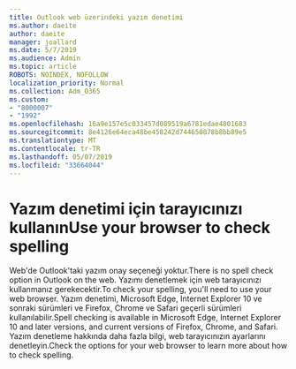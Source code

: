 ```yaml
---
title: Outlook web üzerindeki yazım denetimi
ms.author: daeite
author: daeite
manager: joallard
ms.date: 5/7/2019
ms.audience: Admin
ms.topic: article
ROBOTS: NOINDEX, NOFOLLOW
localization_priority: Normal
ms.collection: Adm_O365
ms.custom:
- "8000007"
- "1992"
ms.openlocfilehash: 16a9e157e5c033457d089519a6781edae4801683
ms.sourcegitcommit: 8e4126e64eca48be458242d744650878b8bb89e5
ms.translationtype: MT
ms.contentlocale: tr-TR
ms.lasthandoff: 05/07/2019
ms.locfileid: "33664044"
---
```

# <a name="use-your-browser-to-check-spelling"></a><span data-ttu-id="1cd7f-102">Yazım denetimi için tarayıcınızı kullanın</span><span class="sxs-lookup"><span data-stu-id="1cd7f-102">Use your browser to check spelling</span></span>

<span data-ttu-id="1cd7f-103">Web'de Outlook'taki yazım onay seçeneği yoktur.</span><span class="sxs-lookup"><span data-stu-id="1cd7f-103">There is no spell check option in Outlook on the web.</span></span> <span data-ttu-id="1cd7f-104">Yazımı denetlemek için web tarayıcınızı kullanmanız gerekecektir.</span><span class="sxs-lookup"><span data-stu-id="1cd7f-104">To check your spelling, you'll need to use your web browser.</span></span> <span data-ttu-id="1cd7f-105">Yazım denetimi, Microsoft Edge, Internet Explorer 10 ve sonraki sürümleri ve Firefox, Chrome ve Safari geçerli sürümleri kullanılabilir.</span><span class="sxs-lookup"><span data-stu-id="1cd7f-105">Spell checking is available in Microsoft Edge, Internet Explorer 10 and later versions, and current versions of Firefox, Chrome, and Safari.</span></span> <span data-ttu-id="1cd7f-106">Yazım denetleme hakkında daha fazla bilgi, web tarayıcınızın ayarlarını denetleyin.</span><span class="sxs-lookup"><span data-stu-id="1cd7f-106">Check the options for your web browser to learn more about how to check spelling.</span></span>